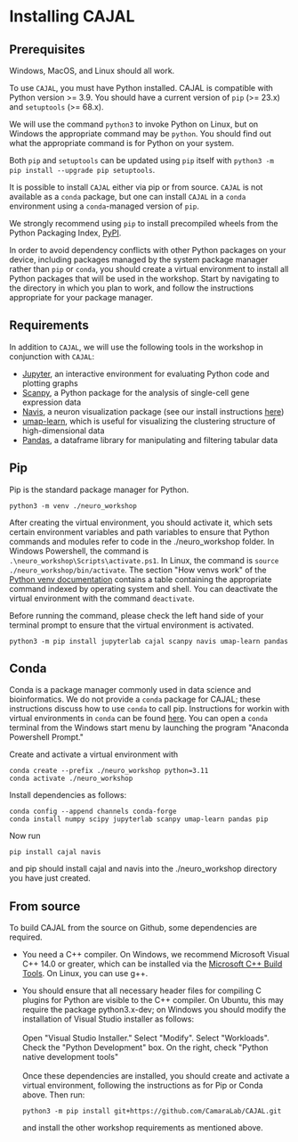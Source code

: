 # Installing CAJAL

## Prerequisites
Windows, MacOS, and Linux should all work.

To use `CAJAL`, you must have Python installed. CAJAL is compatible with Python version >= 3.9. You should have a current version of `pip` (>= 23.x) and `setuptools` (>= 68.x).

We will use the command `python3` to invoke Python on Linux, but on Windows the appropriate command may be `python`. You should find out what the appropriate command is for Python on your system.

Both `pip` and `setuptools` can be updated using `pip` itself with `python3 -m pip install --upgrade pip setuptools`.

It is possible to install `CAJAL` either via pip or from source. `CAJAL` is not available as a `conda` package, but one can install `CAJAL` in a `conda` environment using a `conda`-managed version of `pip`.

We strongly recommend using `pip` to install precompiled wheels from the Python Packaging Index, [PyPI](https://pypi.org/project/cajal/).

In order to avoid dependency conflicts with other Python packages on your device,
including packages managed by the system package manager rather than `pip` or `conda`, you should create a virtual environment to install
all Python packages that will be used in the workshop. Start by navigating to the directory in which you plan to work, and follow the instructions appropriate for your package manager.

## Requirements
In addition to `CAJAL`, we will use the following tools in the workshop in conjunction with `CAJAL`:

- [Jupyter](https://jupyter.org/), an interactive environment for evaluating Python code and plotting graphs
- [Scanpy](https://scanpy.readthedocs.io/en/stable/), a Python package for the analysis of single-cell gene expression data
- [Navis](https://github.com/navis-org/navis), a neuron visualization package (see our install instructions [here](../navis/navis_setup.md))
- [umap-learn](https://umap-learn.readthedocs.io/en/latest/), which is useful for visualizing the clustering structure of high-dimensional data
- [Pandas](https://pandas.pydata.org/), a dataframe library for manipulating and filtering tabular data

## Pip
Pip is the standard package manager for Python.

```
python3 -m venv ./neuro_workshop
```

After creating the virtual environment, you should activate it, which sets certain environment variables and path variables to
ensure that Python commands and modules refer to code in the ./neuro_workshop folder. In Windows Powershell, the command is `.\neuro_workshop\Scripts\activate.ps1`.
In Linux, the command is `source ./neuro_workshop/bin/activate`. The section "How venvs work" of the [Python venv documentation](https://docs.python.org/3/library/venv.html)
contains a table containing the appropriate command indexed by operating system and shell. You can deactivate the virtual environment with the command `deactivate`.

Before running the command, please check the left hand side of your terminal prompt to ensure that the virtual environment is activated.
```
python3 -m pip install jupyterlab cajal scanpy navis umap-learn pandas
```
## Conda
Conda is a package manager commonly used in data science and bioinformatics. We do not provide a `conda` package for CAJAL; these instructions discuss how to use `conda` to call pip.
Instructions for workin with virtual environments in `conda` can be found [here](https://docs.conda.io/projects/conda/en/latest/user-guide/tasks/manage-environments.html).
You can open a `conda` terminal from the Windows start menu by launching the program "Anaconda Powershell Prompt."

Create and activate a virtual environment with
```
conda create --prefix ./neuro_workshop python=3.11
conda activate ./neuro_workshop
```

Install dependencies as follows:
```
conda config --append channels conda-forge
conda install numpy scipy jupyterlab scanpy umap-learn pandas pip
```

Now run
```
pip install cajal navis
```
and pip should install cajal and navis into the ./neuro_workshop directory you have just created.

## From source
To build CAJAL from the source on Github, some dependencies are required.

- You need a C++ compiler. On Windows, we recommend Microsoft Visual C++ 14.0 or greater, which can be installed via the [Microsoft C++ Build Tools](https://visualstudio.microsoft.com/visual-cpp-build-tools/). On Linux, you can use g++.

- You should ensure that all necessary header files for compiling C plugins for Python are visible to the C++ compiler. On Ubuntu, this may require the package python3.x-dev; on Windows you should modify the installation of Visual Studio installer as follows: <br> <br>
  Open "Visual Studio Installer." Select "Modify". Select "Workloads". Check the "Python Development" box. On the right, check "Python native development tools" <br><br>
  Once these dependencies are installed, you should create and activate a virtual environment, following the instructions as for Pip or Conda above. Then run:
  ```
  python3 -m pip install git+https://github.com/CamaraLab/CAJAL.git
  ```
  and install the other workshop requirements as mentioned above.